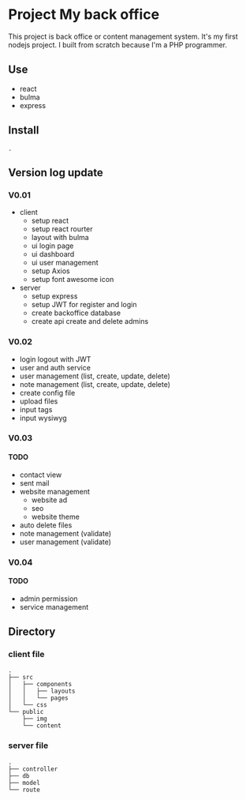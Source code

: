 # Project My back office 

This project is back office or content management system.
It's my first nodejs project.
I built from scratch because I'm a PHP programmer.

## Use
- react
- bulma
- express

## Install
    .

## Version log update

### V0.01
- client
    - setup react 
    - setup react rourter
    - layout with bulma
    - ui login page
    - ui dashboard
    - ui user management
    - setup Axios
    - setup font awesome icon
- server
    - setup express
    - setup JWT for register and login
    - create backoffice database
    - create api create and delete admins

### V0.02
- login logout with JWT
- user and auth service
- user management (list, create, update, delete)
- note management (list, create, update, delete)
- create config file
- upload files
- input tags
- input wysiwyg
    
### V0.03
#### TODO
- contact view
- sent mail
- website management
    - website ad
    - seo
    - website theme
- auto delete files
- note management (validate)
- user management (validate)

### V0.04
#### TODO
- admin permission
- service management

## Directory

### client file
    .
    ├── src
    │   ├── components
    │   │   ├── layouts
    │   │   └── pages
    │   └── css
    └── public
        ├── img
        └── content

### server file
    .
    ├── controller
    ├── db
    ├── model
    └── route

